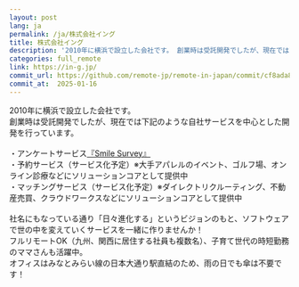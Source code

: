 ```yaml
---
layout: post
lang: ja
permalink: /ja/株式会社イング
title: 株式会社イング
description: '2010年に横浜で設立した会社です。 創業時は受託開発でしたが、現在では下記のような自社サービスを中心とした開発を行っています。  ・アンケートサービス『Smile Survey』 ・予約サービス（サービス化予定）※大手アパレルのイベント、ゴルフ場、オンライン診療などにソリューションコアとして提供中 ・マッチングサービス（サービス化予定）※ダイレクトリクルーティング、不動産売買、クラウドワークスなどにソリューションコアとして提供中  社名にもなっている通り「日々進化する」というビジョンのもと、ソフトウェアで世の中を変えていくサービスを一緒に作りませんか！ フルリモートOK（九州、関西に居住する社員も複数名）、子育て世代の時短勤務のママさんも活躍中。 オフィスはみなとみらい線の日本大通り駅直結のため、雨の日でも傘は不要です！'
categories: full_remote
link: https://in-g.jp/
commit_url: https://github.com/remote-jp/remote-in-japan/commit/cf8ada8eae0f29603e476cd235d4527e9ea268e4
commit_at:  2025-01-16
---
```


<p>2010年に横浜で設立した会社です。<br />創業時は受託開発でしたが、現在では下記のような自社サービスを中心とした開発を行っています。<br /><br />・アンケートサービス<a href="https://smilesurvey.jp/">『Smile Survey』</a><br />・予約サービス（サービス化予定）※大手アパレルのイベント、ゴルフ場、オンライン診療などにソリューションコアとして提供中<br />・マッチングサービス（サービス化予定）※ダイレクトリクルーティング、不動産売買、クラウドワークスなどにソリューションコアとして提供中<br /><br />社名にもなっている通り「日々進化する」というビジョンのもと、ソフトウェアで世の中を変えていくサービスを一緒に作りませんか！<br />フルリモートOK（九州、関西に居住する社員も複数名）、子育て世代の時短勤務のママさんも活躍中。<br />オフィスはみなとみらい線の日本大通り駅直結のため、雨の日でも傘は不要です！</p>
